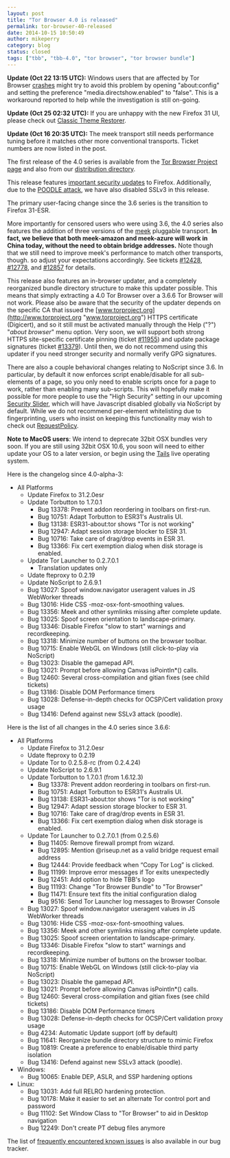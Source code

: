 ```yaml
---
layout: post
title: "Tor Browser 4.0 is released"
permalink: tor-browser-40-released
date: 2014-10-15 10:50:49
author: mikeperry
category: blog
status: closed
tags: ["tbb", "tbb-4.0", "tor browser", "tor browser bundle"]
---
```


**Update (Oct 22 13:15 UTC):** Windows users that are affected by Tor Browser [crashes](https://bugs.torproject.org/13443) might try to avoid this problem by opening "about:config" and setting the preference "media.directshow.enabled" to "false". This is a workaround reported to help while the investigation is still on-going.

**Update (Oct 25 02:32 UTC):** If you are unhappy with the new Firefox 31 UI, please check out [Classic Theme Restorer](https://addons.mozilla.org/en-US/firefox/addon/classicthemerestorer/).

**Update (Oct 16 20:35 UTC):** The meek transport still needs performance tuning before it matches other more conventional transports. Ticket numbers are now listed in the post.

The first release of the 4.0 series is available from the [Tor Browser Project page](https://www.torproject.org/download/download-easy.html) and also from our [distribution directory](https://www.torproject.org/dist/torbrowser/4.0/).

This release features [important security updates](https://www.mozilla.org/security/known-vulnerabilities/firefoxESR.html#firefox31.2.0) to Firefox. Additionally, due to the [POODLE attack](https://poodle.io/), we have also disabled SSLv3 in this release.

The primary user-facing change since the 3.6 series is the transition to Firefox 31-ESR.

More importantly for censored users who were using 3.6, the 4.0 series also features the addition of three versions of the [meek](https://trac.torproject.org/projects/tor/wiki/doc/meek) pluggable transport. **In fact, we believe that both meek-amazon and meek-azure will work in China today, without the need to obtain bridge addresses.** Note though that we still need to improve meek's performance to match other transports, though. so adjust your expectations accordingly. See tickets [\#12428](https://trac.torproject.org/projects/tor/ticket/12428), [\#12778](https://trac.torproject.org/projects/tor/ticket/12778), and [\#12857](https://trac.torproject.org/projects/tor/ticket/12857) for details.

This release also features an in-browser updater, and a completely reorganized bundle directory structure to make this updater possible. This means that simply extracting a 4.0 Tor Browser over a 3.6.6 Tor Browser will not work. Please also be aware that the security of the updater depends on the specific CA that issued the [www.torproject.org](http://www.torproject.org "www.torproject.org") HTTPS certificate (Digicert), and so it still must be activated manually through the Help ("?") "*about browser*" menu option. Very soon, we will support both strong HTTPS site-specific certificate pinning (ticket [\#11955](https://trac.torproject.org/projects/tor/ticket/11955)) and update package signatures (ticket [\#13379](https://trac.torproject.org/projects/tor/ticket/13379)). Until then, we do not recommend using this updater if you need stronger security and normally verify GPG signatures.

There are also a couple behavioral changes relating to NoScript since 3.6. In particular, by default it now enforces script enable/disable for all sub-elements of a page, so you only need to enable scripts once for a page to work, rather than enabling many sub-scripts. This will hopefully make it possible for more people to use the "High Security" setting in our upcoming [Security Slider](https://trac.torproject.org/projects/tor/ticket/9387), which will have Javascript disabled globally via NoScript by default. While we do not recommend per-element whitelisting due to fingerprinting, users who insist on keeping this functionality may wish to check out [RequestPolicy](https://addons.mozilla.org/en-US/firefox/addon/requestpolicy/).

**Note to MacOS users**: We intend to deprecate 32bit OSX bundles very soon. If you are still using 32bit OSX 10.6, you soon will need to either update your OS to a later version, or begin using the [Tails](https://tails.boum.org/) live operating system.

Here is the changelog since 4.0-alpha-3:

-   All Platforms
    -   Update Firefox to 31.2.0esr
    -   Update Torbutton to 1.7.0.1
        -   Bug 13378: Prevent addon reordering in toolbars on first-run.
        -   Bug 10751: Adapt Torbutton to ESR31's Australis UI.
        -   Bug 13138: ESR31-about:tor shows "Tor is not working"
        -   Bug 12947: Adapt session storage blocker to ESR 31.
        -   Bug 10716: Take care of drag/drop events in ESR 31.
        -   Bug 13366: Fix cert exemption dialog when disk storage is enabled.
    -   Update Tor Launcher to 0.2.7.0.1
        -   Translation updates only
    -   Udate fteproxy to 0.2.19
    -   Update NoScript to 2.6.9.1
    -   Bug 13027: Spoof window.navigator useragent values in JS WebWorker threads
    -   Bug 13016: Hide CSS -moz-osx-font-smoothing values.
    -   Bug 13356: Meek and other symlinks missing after complete update.
    -   Bug 13025: Spoof screen orientation to landscape-primary.
    -   Bug 13346: Disable Firefox "slow to start" warnings and recordkeeping.
    -   Bug 13318: Minimize number of buttons on the browser toolbar.
    -   Bug 10715: Enable WebGL on Windows (still click-to-play via NoScript)
    -   Bug 13023: Disable the gamepad API.
    -   Bug 13021: Prompt before allowing Canvas isPointIn\*() calls.
    -   Bug 12460: Several cross-compilation and gitian fixes (see child tickets)
    -   Bug 13186: Disable DOM Performance timers
    -   Bug 13028: Defense-in-depth checks for OCSP/Cert validation proxy usage
    -   Bug 13416: Defend against new SSLv3 attack (poodle).

  
Here is the list of all changes in the 4.0 series since 3.6.6:

-   All Platforms
    -   Update Firefox to 31.2.0esr
    -   Udate fteproxy to 0.2.19
    -   Update Tor to 0.2.5.8-rc (from 0.2.4.24)
    -   Update NoScript to 2.6.9.1
    -   Update Torbutton to 1.7.0.1 (from 1.6.12.3)
        -   Bug 13378: Prevent addon reordering in toolbars on first-run.
        -   Bug 10751: Adapt Torbutton to ESR31's Australis UI.
        -   Bug 13138: ESR31-about:tor shows "Tor is not working"
        -   Bug 12947: Adapt session storage blocker to ESR 31.
        -   Bug 10716: Take care of drag/drop events in ESR 31.
        -   Bug 13366: Fix cert exemption dialog when disk storage is enabled.
    -   Update Tor Launcher to 0.2.7.0.1 (from 0.2.5.6)
        -   Bug 11405: Remove firewall prompt from wizard.
        -   Bug 12895: Mention @riseup.net as a valid bridge request email address
        -   Bug 12444: Provide feedback when “Copy Tor Log” is clicked.
        -   Bug 11199: Improve error messages if Tor exits unexpectedly
        -   Bug 12451: Add option to hide TBB's logo
        -   Bug 11193: Change "Tor Browser Bundle" to "Tor Browser"
        -   Bug 11471: Ensure text fits the initial configuration dialog
        -   Bug 9516: Send Tor Launcher log messages to Browser Console
    -   Bug 13027: Spoof window.navigator useragent values in JS WebWorker threads
    -   Bug 13016: Hide CSS -moz-osx-font-smoothing values.
    -   Bug 13356: Meek and other symlinks missing after complete update.
    -   Bug 13025: Spoof screen orientation to landscape-primary.
    -   Bug 13346: Disable Firefox "slow to start" warnings and recordkeeping.
    -   Bug 13318: Minimize number of buttons on the browser toolbar.
    -   Bug 10715: Enable WebGL on Windows (still click-to-play via NoScript)
    -   Bug 13023: Disable the gamepad API.
    -   Bug 13021: Prompt before allowing Canvas isPointIn\*() calls.
    -   Bug 12460: Several cross-compilation and gitian fixes (see child tickets)
    -   Bug 13186: Disable DOM Performance timers
    -   Bug 13028: Defense-in-depth checks for OCSP/Cert validation proxy usage
    -   Bug 4234: Automatic Update support (off by default)
    -   Bug 11641: Reorganize bundle directory structure to mimic Firefox
    -   Bug 10819: Create a preference to enable/disable third party isolation
    -   Bug 13416: Defend against new SSLv3 attack (poodle).
-   Windows:
    -   Bug 10065: Enable DEP, ASLR, and SSP hardening options
-   Linux:
    -   Bug 13031: Add full RELRO hardening protection.
    -   Bug 10178: Make it easier to set an alternate Tor control port and password
    -   Bug 11102: Set Window Class to "Tor Browser" to aid in Desktop navigation
    -   Bug 12249: Don't create PT debug files anymore

The list of [frequently encountered known issues](https://trac.torproject.org/projects/tor/query?keywords=~tbb-helpdesk-frequent&status=!closed) is also available in our bug tracker.
